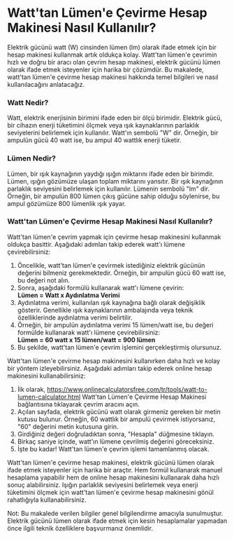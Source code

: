 Watt'tan Lümen'e Çevirme Hesap Makinesi Nasıl Kullanılır?
=========================================================

Elektrik gücünü watt (W) cinsinden lümen (lm) olarak ifade etmek için bir hesap makinesi kullanmak artık oldukça kolay. Watt'tan lümen'e çevrimin hızlı ve doğru bir aracı olan çevrim hesap makinesi, elektrik gücünü lümen olarak ifade etmek isteyenler için harika bir çözümdür. Bu makalede, watt'tan lümen'e çevirme hesap makinesi hakkında temel bilgileri ve nasıl kullanılacağını anlatacağız.

### Watt Nedir?

Watt, elektrik enerjisinin birimini ifade eden bir ölçü birimidir. Elektrik gücü, bir cihazın enerji tüketimini ölçmek veya ışık kaynaklarının parlaklık seviyelerini belirlemek için kullanılır. Watt'ın sembolü "W" dir. Örneğin, bir ampulün gücü 40 watt ise, bu ampul 40 wattlık enerji tüketir.

### Lümen Nedir?

Lümen, bir ışık kaynağının yaydığı ışığın miktarını ifade eden bir birimdir. Lümen, ışığın gözümüze ulaşan toplam miktarını yansıtır. Bir ışık kaynağının parlaklık seviyesini belirlemek için kullanılır. Lümenin sembolü "lm" dir. Örneğin, bir ampulün 800 lümen çıkış gücüne sahip olduğu söylenirse, bu ampul gözümüze 800 lümenlik ışık yayar.

### Watt'tan Lümen'e Çevirme Hesap Makinesi Nasıl Kullanılır?

Watt'tan lümen'e çevrim yapmak için çevirme hesap makinesini kullanmak oldukça basittir. Aşağıdaki adımları takip ederek watt'ı lümene çevirebilirsiniz:

1. Öncelikle, watt'tan lümen'e çevirmek istediğiniz elektrik gücünün değerini bilmeniz gerekmektedir. Örneğin, bir ampulün gücü 60 watt ise, bu değeri not alın.
2. Sonra, aşağıdaki formülü kullanarak watt'ı lümene çevirin:  
    **Lümen = Watt x Aydınlatma Verimi**
3. Aydınlatma verimi, kullanılan ışık kaynağına bağlı olarak değişiklik gösterir. Genellikle ışık kaynaklarının ambalajında veya teknik özelliklerinde aydınlatma verimi belirtilir.
4. Örneğin, bir ampulün aydınlatma verimi 15 lümen/watt ise, bu değeri formülde kullanarak watt'ı lümene çevirebilirsiniz:  
    **Lümen = 60 watt x 15 lümen/watt = 900 lümen**
5. Bu şekilde, watt'tan lümen'e çevrim işlemini gerçekleştirmiş olursunuz.

Watt'tan lümen'e çevirme hesap makinesini kullanırken daha hızlı ve kolay bir yöntem izleyebilirsiniz. Aşağıdaki adımları takip ederek online hesap makinesini kullanabilirsiniz:

1. İlk olarak, https://www.onlinecalculatorsfree.com/tr/tools/watt-to-lumen-calculator.html Watt'tan Lümen'e Çevirme Hesap Makinesi bağlantısına tıklayarak çevrim aracını açın.
2. Açılan sayfada, elektrik gücünü watt olarak girmeniz gereken bir metin kutusu bulunur. Örneğin, 60 wattlık bir ampulü çevirmek istiyorsanız, "60" değerini metin kutusuna girin.
3. Girdiğiniz değeri doğruladıktan sonra, "Hesapla" düğmesine tıklayın.
4. Birkaç saniye içinde, watt'ın lümene çevrilmiş değerini göreceksiniz.
5. İşte bu kadar! Watt'tan lümen'e çevrim işlemi tamamlanmış olacak.

Watt'tan lümen'e çevirme hesap makinesi, elektrik gücünü lümen olarak ifade etmek isteyenler için harika bir araçtır. Hem formül kullanarak manuel hesaplama yapabilir hem de online hesap makinesini kullanarak daha hızlı sonuç alabilirsiniz. Işığın parlaklık seviyesini belirlemek veya enerji tüketimini ölçmek için watt'tan lümen'e çevirme hesap makinesini gönül rahatlığıyla kullanabilirsiniz.

Not: Bu makalede verilen bilgiler genel bilgilendirme amacıyla sunulmuştur. Elektrik gücünü lümen olarak ifade etmek için kesin hesaplamalar yapmadan önce ilgili teknik özelliklere başvurmanız önemlidir.